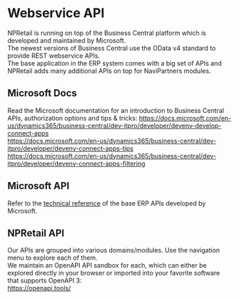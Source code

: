 # Webservice API 

NPRetail is running on top of the Business Central platform which is developed and maintained by Microsoft.  
The newest versions of Business Central use the OData v4 standard to provide REST webservice APIs.  
The base application in the ERP system comes with a big set of APIs and NPRetail adds many additional APIs on top for NaviPartners modules.

## Microsoft Docs

Read the Microsoft documentation for an introduction to Business Central APIs, authorization options and tips & tricks:
https://docs.microsoft.com/en-us/dynamics365/business-central/dev-itpro/developer/devenv-develop-connect-apps  
https://docs.microsoft.com/en-us/dynamics365/business-central/dev-itpro/developer/devenv-connect-apps-tips  
https://docs.microsoft.com/en-us/dynamics365/business-central/dev-itpro/developer/devenv-connect-apps-filtering

## Microsoft API

Refer to the [technical reference](https://docs.microsoft.com/en-us/dynamics365/business-central/dev-itpro/api-reference/v2.0/) of the base ERP APIs developed by Microsoft.  


## NPRetail API

Our APIs are grouped into various domains/modules. Use the navigation menu to explore each of them.  
We maintain an OpenAPI API sandbox for each, which can either be explored directly in your browser or imported into your favorite software that supports OpenAPI 3:  
https://openapi.tools/


